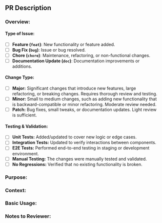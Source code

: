 <!-- This is helper text. It won't appear in the rendered output, but it will be visible when editing the Markdown file. -->

## **PR Description**

### **Overview:**

<!-- Select all that applies -->

#### **Type of Issue:**

- [ ] **Feature (`feat`)**: New functionality or feature added.
- [ ] **Bug Fix (`bug`)**: Issue or bug resolved.
- [ ] **Chore (`chore`)**: Maintenance, refactoring, or non-functional changes.
- [ ] **Documentation Update (`doc`)**: Documentation improvements or additions.

#### **Change Type:**

- [ ] **Major:** Significant changes that introduce new features, large refactoring, or breaking changes. Requires thorough review and testing.
- [ ] **Minor:** Small to medium changes, such as adding new functionality that is backward-compatible or minor refactoring. Moderate review needed.
- [ ] **Patch:** Bug fixes, small tweaks, or documentation updates. Light review is sufficient.

#### **Testing & Validation:**

- [ ] **Unit Tests:** Added/updated to cover new logic or edge cases.
- [ ] **Integration Tests:** Updated to verify interactions between components.
- [ ] **E2E Tests:** Performed end-to-end testing in staging or development environment.
- [ ] **Manual Testing:** The changes were manually tested and validated.
- [ ] **No Regressions:** Verified that no existing functionality is broken.

### **Purpose:**

<!-- Describe the problem being solved and how the changes address it. -->
<!-- Example: -->
<!--
This PR addresses an issue where the application fails to handle edge cases in the user profile update functionality. Specifically, the system was not correctly validating certain user input fields, leading to potential data corruption. The changes in this PR introduce more robust validation logic to ensure data integrity and prevent these errors.
-->

### **Context:**

<!-- Provide relevant links to Jira issues, design documents, or previous discussions on Slack. -->
<!-- Example: -->
<!--
- **Jira Issue:** [SKILLS-1000: User Profile Update Validation](https://jsw.ibm.com/browse/SKILLS-1000)
- **Design Document:** [User Profile Validation Update](https://box.com)
- **Previous Discussions:** [Slack Discussion on User Profile Validation](https://cognitive-app.slack.com/archives/C0765Q5FLR4/p1724076982965119)
-->

### **Basic Usage:**

<!--
Describe how this PR cause changes to the standard way users or developers interact with a part of the codebase.
Mention if README (Users) or CONTRIBUTING (Dev) docs need to be updated to reflect these changes.
-->
<!-- Example: -->
<!--
No changes have been made to the basic usage of the user profile update functionality. The validation logic has been enhanced internally, but the API and user interface remain the same. The README and CONTRIBUTING documentation have been reviewed, and no updates are necessary as the changes are backward-compatible.
-->

### **Notes to Reviewer:**

<!-- Use this section to provide important information to the reviewer. Highlight specific areas of the code where you would like the reviewer to focus their attention. -->
<!-- Example: -->
<!--
-  **Specific Areas to Focus:** Please pay close attention to the new validation logic in `UserProfileService.java`. This part of the code handles edge cases that could impact user data integrity. I'm particularly concerned about how it interacts with the existing data pipeline.
- **Known Issues/Limitations:** Currently, the solution does not handle cases where the user input exceeds 500 characters. I'm aware of this limitation and plan to address it in a future PR.
- **Requested Feedback:**  Please provide feedback on the approach taken to refactor the `OrderProcessor` class. Specifically, let me know if you think the new design improves readability and maintainability compared to the previous implementation.
-->
